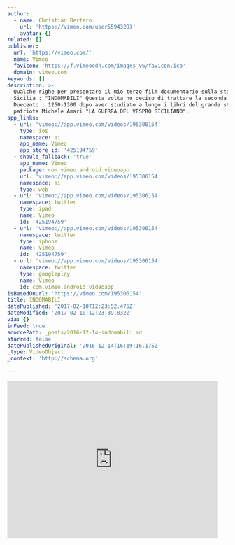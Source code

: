 ```yaml
---
author:
  - name: Christian Bertero
    url: 'https://vimeo.com/user55943293'
    avatar: {}
related: []
publisher:
  url: 'https://vimeo.com/'
  name: Vimeo
  favicon: 'https://f.vimeocdn.com/images_v6/favicon.ico'
  domain: vimeo.com
keywords: []
description: >-
  Qualche righe per presentare il mio terzo film documentario sulla storia di
  Sicilia : "INDOMABILI" Questa volta ho deciso di trattare la seconda metà del
  Duecento : 1250-1300 dopo aver studiato a lungo i libri del grande storico e
  patriota Michele Amari "LA GUERRA DEL VESPRO SICILIANO".
app_links:
  - url: 'vimeo://app.vimeo.com/videos/195306154'
    type: ios
    namespace: ai
    app_name: Vimeo
    app_store_id: '425194759'
  - should_fallback: 'true'
    app_name: Vimeo
    package: com.vimeo.android.videoapp
    url: 'vimeo://app.vimeo.com/videos/195306154'
    namespace: ai
    type: web
  - url: 'vimeo://app.vimeo.com/videos/195306154'
    namespace: twitter
    type: ipad
    name: Vimeo
    id: '425194759'
  - url: 'vimeo://app.vimeo.com/videos/195306154'
    namespace: twitter
    type: iphone
    name: Vimeo
    id: '425194759'
  - url: 'vimeo://app.vimeo.com/videos/195306154'
    namespace: twitter
    type: googleplay
    name: Vimeo
    id: com.vimeo.android.videoapp
isBasedOnUrl: 'https://vimeo.com/195306154'
title: INDOMABILI
datePublished: '2017-02-10T12:23:52.475Z'
dateModified: '2017-02-10T12:23:39.832Z'
via: {}
inFeed: true
sourcePath: _posts/2016-12-14-indomabili.md
starred: false
datePublishedOriginal: '2016-12-14T16:19:16.175Z'
_type: VideoObject
_context: 'http://schema.org'

---
```

<iframe src="https://cdn.embedly.com/widgets/media.html?src=https%3A%2F%2Fplayer.vimeo.com%2Fvideo%2F195306154&amp;url=https%3A%2F%2Fvimeo.com%2F195306154&amp;image=https%3A%2F%2Fi.vimeocdn.com%2Fvideo%2F607490657_295x166.jpg&amp;key=b7d04c9b404c499eba89ee7072e1c4f7&amp;type=text%2Fhtml&amp;schema=vimeo" width="480" height="360" scrolling="no" frameborder="0" allowfullscreen="" style=""></iframe>